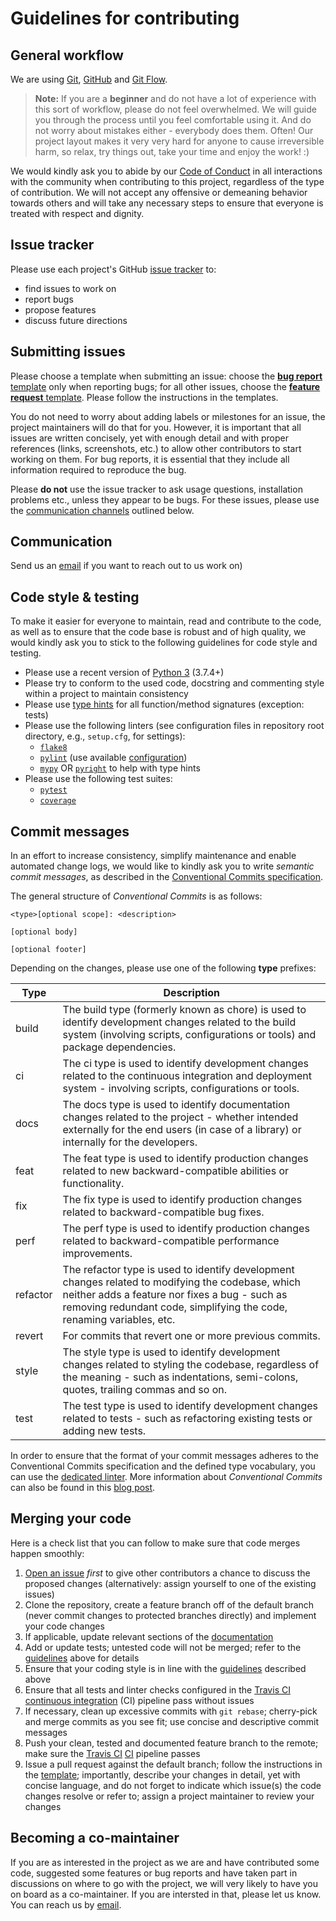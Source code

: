 # Guidelines for contributing

## General workflow

We are using [Git][git], [GitHub][github] and [Git Flow][git-flow].

> **Note:** If you are a **beginner** and do not have a lot of experience with
> this sort of workflow, please do not feel overwhelmed. We will guide you
> through the process until you feel comfortable using it. And do not worry
> about mistakes either - everybody does them. Often! Our project layout makes
> it very very hard for anyone to cause irreversible harm, so relax, try things
> out, take your time and enjoy the work! :)

We would kindly ask you to abide by our [Code of Conduct][coc] in all
interactions with the community when contributing to this project, regardless
of the type of contribution. We will not accept any offensive or demeaning
behavior towards others and will take any necessary steps to ensure that
everyone is treated with respect and dignity.

## Issue tracker

Please use each project's GitHub [issue tracker][issue-tracker] to:

- find issues to work on
- report bugs
- propose features
- discuss future directions

## Submitting issues

Please choose a template when submitting an issue: choose the [**bug report**
template][bug-report] only when reporting bugs; for all other issues,
choose the [**feature request** template][bug-report]. Please follow the
instructions in the templates.

You do not need to worry about adding labels or milestones for an issue, the
project maintainers will do that for you. However, it is important that all
issues are written concisely, yet with enough detail and with proper
references (links, screenshots, etc.) to allow other contributors to start
working on them. For bug reports, it is essential that they include all
information required to reproduce the bug.

Please **do not** use the issue tracker to ask usage questions, installation
problems etc., unless they appear to be bugs. For these issues, please use
the [communication channels](#communication) outlined below.

## Communication

Send us an [email][contact] if you want to reach out to us
work on)

## Code style & testing

To make it easier for everyone to maintain, read and contribute to the code,
as well as to ensure that the code base is robust and of high quality, we
would kindly ask you to stick to the following guidelines for code style and
testing.

- Please use a recent version of [Python 3][py] (3.7.4+)
- Please try to conform to the used code, docstring and commenting style within
  a project to maintain consistency
- Please use [type hints][py-typing] for all function/method signatures
  (exception: tests)
- Please use the following linters (see configuration files in repository root
  directory, e.g., `setup.cfg`, for settings):
  - [`flake8`][py-flake8]
  - [`pylint`][py-pylint] (use available [configuration][py-pylint-conf])
  - [`mypy`][py-mypy] OR [`pyright`][py-pyright] to help with type hints
- Please use the following test suites:
  - [`pytest`][py-pytest]
  - [`coverage`][py-coverage]

## Commit messages

In an effort to increase consistency, simplify maintenance and enable automated
change logs, we would like to kindly ask you to write _semantic commit
messages_, as described in the [Conventional Commits
specification][conv-commits].

The general structure of _Conventional Commits_ is as follows:

```console
<type>[optional scope]: <description>

[optional body]

[optional footer]
```

Depending on the changes, please use one of the following **type** prefixes:

| Type | Description |
| --- | --- |
| build | The build type (formerly known as chore) is used to identify development changes related to the build system (involving scripts, configurations or tools) and package dependencies.  |
| ci | The ci type is used to identify development changes related to the continuous integration and deployment system - involving scripts, configurations or tools. |
| docs | The docs type is used to identify documentation changes related to the project - whether intended externally for the end users (in case of a library) or internally for the developers. |
| feat | The feat type is used to identify production changes related to new backward-compatible abilities or functionality. |
| fix | The fix type is used to identify production changes related to backward-compatible bug fixes. |
| perf | The perf type is used to identify production changes related to backward-compatible performance improvements. |
| refactor | The refactor type is used to identify development changes related to modifying the codebase, which neither adds a feature nor fixes a bug - such as removing redundant code, simplifying the code, renaming variables, etc. |
| revert | For commits that revert one or more previous commits. |
| style | The style type is used to identify development changes related to styling the codebase, regardless of the meaning - such as indentations, semi-colons, quotes, trailing commas and so on. |
| test | The test type is used to identify development changes related to tests - such as refactoring existing tests or adding new tests. |

In order to ensure that the format of your commit messages adheres to the
Conventional Commits specification and the defined type vocabulary, you can
use the [dedicated linter][conv-commits-lint]. More information about
_Conventional Commits_ can also be found in this [blog
post][conv-commits-blog].

## Merging your code

Here is a check list that you can follow to make sure that code merges
happen smoothly:

1. [Open an issue](#submitting-issues) _first_ to give other contributors a
   chance to discuss the proposed changes (alternatively: assign yourself
   to one of the existing issues)
2. Clone the repository, create a feature branch off of the default branch
   (never commit changes to protected branches directly) and implement your
   code changes
3. If applicable, update relevant sections of the [documentation][docs]
4. Add or update tests; untested code will not be merged; refer to the
   [guidelines](#code-style-&-testing) above for details
5. Ensure that your coding style is in line with the
   [guidelines](#code-style-&-testing) described above
6. Ensure that all tests and linter checks configured in the [Travis
   CI][travis-docs] [continuous integration][ci-cd] (CI) pipeline pass without
   issues
7. If necessary, clean up excessive commits with `git rebase`; cherry-pick and
   merge commits as you see fit; use concise and descriptive commit messages
8. Push your clean, tested and documented feature branch to the remote; make
   sure the [Travis CI][travis-docs] [CI][ci-cd] pipeline passes
9. Issue a pull request against the default branch; follow the instructions in
   the [template][pull-request]; importantly, describe your changes in
   detail, yet with concise language, and do not forget to indicate which
   issue(s) the code changes resolve or refer to; assign a project maintainer
   to review your changes

## Becoming a co-maintainer

If you are as interested in the project as we are and have contributed some
code, suggested some features or bug reports and have taken part in
discussions on where to go with the project, we will very likely to have you
on board as a co-maintainer. If you are intersted in that, please let us
know. You can reach us by [email][contact].

[bug-report]: .github/ISSUE_TEMPLATE/bug_report.mdrequest.md
[ci-cd]: <https://en.wikipedia.org/wiki/Continuous_integration>
[coc]: CODE_OF_CONDUCT.md
[contact]: <zavolab-biozentrum@unibas.ch>
[conv-commits]: <https://www.conventionalcommits.org/en/v1.0.0-beta.2/#specification>
[conv-commits-blog]: <https://nitayneeman.com/posts/understanding-semantic-commit-messages-using-git-and-angular/>
[conv-commits-lint]: <https://github.com/conventional-changelog/commitlint>
[docs]: README.md
[feature-request]: .github/ISSUE_TEMPLATE/feature_request.md
[git]: <https://git-scm.com/>
[git-flow]: <https://nvie.com/posts/a-successful-git-branching-model/>
[github]: <https://github.com>
[issue-tracker]: <https://github.com/zavolanlab/htsinfer/issues>
[pull-request]: PULL_REQUEST_TEMPLATE.md
[py]: <https://www.python.org/>
[py-flake8]: <https://gitlab.com/pycqa/flake8>
[py-mypy]: <http://mypy-lang.org/>
[py-pylint]: <https://www.pylint.org/>
[py-pylint-conf]: pylint.cfg
[py-pyright]: <https://github.com/microsoft/pyright>
[py-pytest]: <https://docs.pytest.org/en/latest/>
[py-coverage]: <https://pypi.org/project/coverage/>
[py-typing]: <https://docs.python.org/3/library/typing.html>
[travis-docs]: <https://docs.travis-ci.com/>

